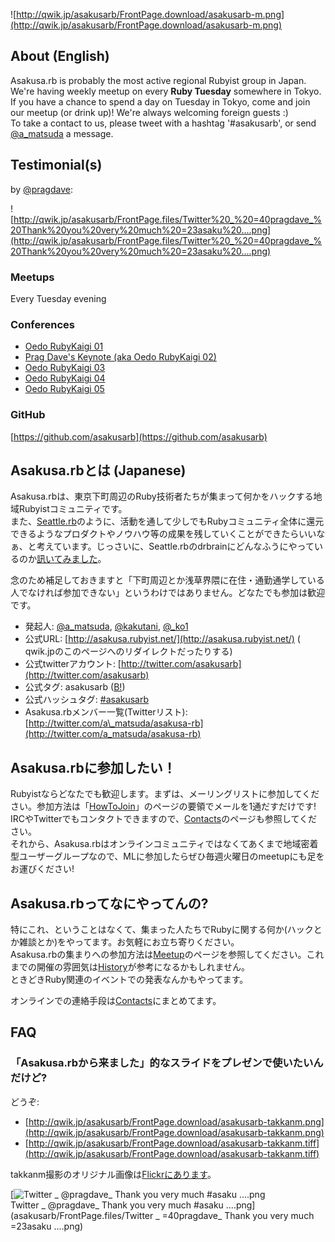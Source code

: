 ![http://qwik.jp/asakusarb/FrontPage.download/asakusarb-m.png](http://qwik.jp/asakusarb/FrontPage.download/asakusarb-m.png)

## About (English)

Asakusa.rb is probably the most active regional Rubyist group in Japan. We're having weekly meetup on every **Ruby Tuesday** somewhere in Tokyo.  
If you have a chance to spend a day on Tuesday in Tokyo, come and join our meetup (or drink up)! We're always welcoming foreign guests :)  
To take a contact to us, please tweet with a hashtag '#asakusarb', or send [@a\_matsuda](https://twitter.com/a_matsuda) a message.

## Testimonial(s)

by [@pragdave](https://twitter.com/pragdave/statuses/171940544556187648):

![http://qwik.jp/asakusarb/FrontPage.files/Twitter%20_%20=40pragdave_%20Thank%20you%20very%20much%20=23asaku%20....png](http://qwik.jp/asakusarb/FrontPage.files/Twitter%20_%20=40pragdave_%20Thank%20you%20very%20much%20=23asaku%20....png)

### Meetups

Every Tuesday evening

### Conferences

- [Oedo RubyKaigi 01](http://regional.rubykaigi.org/oedo01/)
- [Prag Dave's Keynote (aka Oedo RubyKaigi 02)](http://magazine.rubyist.net/?0039-MetPragdaveAtAsakusarb)
- [Oedo RubyKaigi 03](http://regional.rubykaigi.org/oedo03/)
- [Oedo RubyKaigi 04](http://regional.rubykaigi.org/oedo04/)
- [Oedo RubyKaigi 05](http://regional.rubykaigi.org/oedo05/)

### GitHub

[https://github.com/asakusarb](https://github.com/asakusarb)

## Asakusa.rbとは (Japanese)

Asakusa.rbは、東京下町周辺のRuby技術者たちが集まって何かをハックする地域Rubyistコミュニティです。  
また、[Seattle.rb](http://seattlerb.rubyforge.org/)のように、活動を通して少しでもRubyコミュニティ全体に還元できるようなプロダクトやノウハウ等の成果を残していくことができたらいいなぁ、と考えています。じっさいに、Seattle.rbのdrbrainにどんなふうにやっているのか[訊いてみました](000_Log.html)。

念のため補足しておきますと「下町周辺とか浅草界隈に在住・通勤通学している人でなければ参加できない」というわけではありません。どなたでも参加は歓迎です。

- 発起人: [@a\_matsuda](http://twitter.com/a_matsuda), [@kakutani](http://twitter.com/kakutani), [@\_ko1](http://twitter.com/_ko1)
- 公式URL: [http://asakusa.rubyist.net/](http://asakusa.rubyist.net/) ( qwik.jpのこのページへのリダイレクトだったりする)
- 公式twitterアカウント: [http://twitter.com/asakusarb](http://twitter.com/asakusarb)
- 公式タグ: asakusarb ([B!](http://b.hatena.ne.jp/t/asakusarb?sort=eid))
- 公式ハッシュタグ: [#asakusarb](http://twitter.com/search?q=asakusarb)
- Asakusa.rbメンバー一覧(Twitterリスト): [http://twitter.com/a\_matsuda/asakusa-rb](http://twitter.com/a_matsuda/asakusa-rb)

## Asakusa.rbに参加したい！

Rubyistならどなたでも歓迎します。まずは、メーリングリストに参加してください。参加方法は「[HowToJoin](HowToJoin.html)」のページの要領でメールを1通だすだけです!  
IRCやTwitterでもコンタクトできますので、[Contacts](Contacts.html)のページも参照してください。  
それから、Asakusa.rbはオンラインコミュニティではなくてあくまで地域密着型ユーザーグループなので、MLに参加したらぜひ毎週火曜日のmeetupにも足をお運びください!

## Asakusa.rbってなにやってんの?

特にこれ、ということはなくて、集まった人たちでRubyに関する何か(ハックとか雑談とか)をやってます。お気軽にお立ち寄りください。  
Asakusa.rbの集まりへの参加方法は[Meetup](Meetup.html)のページを参照してください。これまでの開催の雰囲気は[History](History.html)が参考になるかもしれません。  
ときどきRuby関連のイベントでの発表なんかもやってます。

オンラインでの連絡手段は[Contacts](Contacts.html)にまとめてます。

## FAQ

### 「Asakusa.rbから来ました」的なスライドをプレゼンで使いたいんだけど?

どうぞ:

- [http://qwik.jp/asakusarb/FrontPage.download/asakusarb-takkanm.png](http://qwik.jp/asakusarb/FrontPage.download/asakusarb-takkanm.png)
- [http://qwik.jp/asakusarb/FrontPage.download/asakusarb-takkanm.tiff](http://qwik.jp/asakusarb/FrontPage.download/asakusarb-takkanm.tiff)

takkanm撮影のオリジナル画像は[Flickrにあります](http://www.flickr.com/photos/takkanm/3978417669/)。

[![Twitter _ @pragdave_ Thank you very much #asaku ....png](.theme/i/broken.gif)  
Twitter \_ @pragdave\_ Thank you very much #asaku ....png](asakusarb/FrontPage.files/Twitter _ =40pragdave_ Thank you very much =23asaku ....png)
